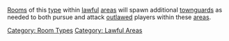 [Rooms](:Category:_Rooms.md "wikilink") of this
[type](:Category:_Room_Types.md "wikilink") within
[lawful](:Category:_Lawful_Areas.md "wikilink")
[areas](:Category:_Areas.md "wikilink") will spawn additional
[townguards](Townguard_Mobs.md "wikilink") as needed to both pursue and
attack [outlawed](Outlaw_Flag.md "wikilink") players within these
[areas](:Category:_Areas.md "wikilink").

[Category: Room Types](Category:_Room_Types "wikilink") [Category:
Lawful Areas](Category:_Lawful_Areas "wikilink")
